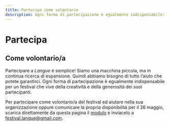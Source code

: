 ```yaml
---
title: Partecipa come volontario
description: Ogni forma di partecipazione è egualmente indispensabile: Langue vive della creatività e della generosità dei suoi partecipanti.
---
```


<h1 class="main-title">Partecipa</h1>

<h2 id="come-volontario-a">Come volontario/a</h2>

Partecipare a *Langue* è semplice!
Siamo una macchina piccola, ma in continua ricerca di espansione. Quindi abbiamo bisogno di tutto l’aiuto che potete garantirci. Ogni forma di partecipazione è egualmente indispensabile per un festival che vive della creatività e della generosità dei suoi partecipanti.

Per partecipare come volontario/a del festival ed aiutare nella sua organizzazione oppure comunicare la propria disponibilità per il 26 maggio, scarica direttamente da questa pagina il <a target="_blank" href="download/modulo_volontari.docx">modulo</a> e inviacelo a <festival.langue@gmail.com>.
